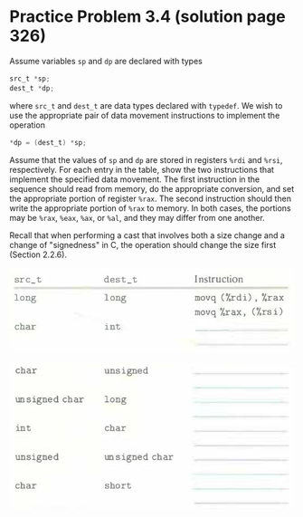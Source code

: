 # Practice Problem 3.4 (solution page 326)
Assume variables `sp` and `dp` are declared with types

```c
src_t *sp;
dest_t *dp;
```

where `src_t` and `dest_t` are data types declared with `typedef`. We wish to use the appropriate pair of data movement instructions to implement the operation

```c
*dp = (dest_t) *sp;
```

Assume that the values of `sp` and `dp` are stored in registers `%rdi` and `%rsi`, respectively. For each entry in the table, show the two instructions that implement the specified data movement. The first instruction in the sequence should read from memory, do the appropriate conversion, and set the appropriate portion of register `%rax`. The second instruction should then write the appropriate portion of `%rax` to memory. In both cases, the portions may be `%rax`, `%eax`, `%ax`, or `%al`, and they may differ from one another.

Recall that when performing a cast that involves both a size change and a change of "signedness" in C, the operation should change the size first (Section 2.2.6).

![](./images/3.4.png)

![](./images/3.4_2.png)
